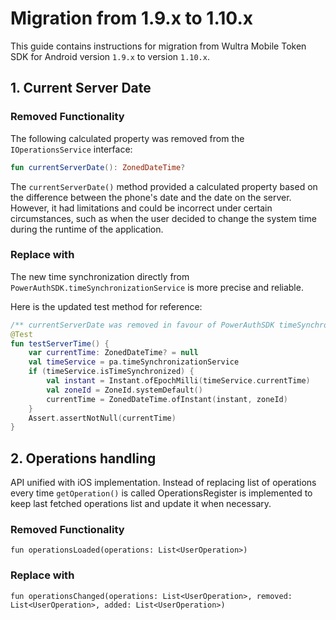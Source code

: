 # Migration from 1.9.x to 1.10.x

This guide contains instructions for migration from Wultra Mobile Token SDK for Android version `1.9.x` to version `1.10.x`.

## 1. Current Server Date

### Removed Functionality

The following calculated property was removed from the `IOperationsService` interface:

```kotlin
fun currentServerDate(): ZonedDateTime?
```

The `currentServerDate()` method provided a calculated property based on the difference between the phone's date and the date on the server. However, it had limitations and could be incorrect under certain circumstances, such as when the user decided to change the system time during the runtime of the application.

### Replace with

The new time synchronization directly from `PowerAuthSDK.timeSynchronizationService` is more precise and reliable. 

Here is the updated test method for reference:

```kotlin
/** currentServerDate was removed in favour of PowerAuthSDK timeSynchronizationService */
@Test
fun testServerTime() {
    var currentTime: ZonedDateTime? = null
    val timeService = pa.timeSynchronizationService
    if (timeService.isTimeSynchronized) {
        val instant = Instant.ofEpochMilli(timeService.currentTime)
        val zoneId = ZoneId.systemDefault()
        currentTime = ZonedDateTime.ofInstant(instant, zoneId)
    } 
    Assert.assertNotNull(currentTime)
}
```

## 2. Operations handling

API unified with iOS implementation. Instead of replacing list of operations every time `getOperation()` is called OperationsRegister is implemented to keep last fetched operations list and update it when necessary.


### Removed Functionality
`fun operationsLoaded(operations: List<UserOperation>)`
### Replace with 
`fun operationsChanged(operations: List<UserOperation>, removed: List<UserOperation>, added: List<UserOperation>)`
